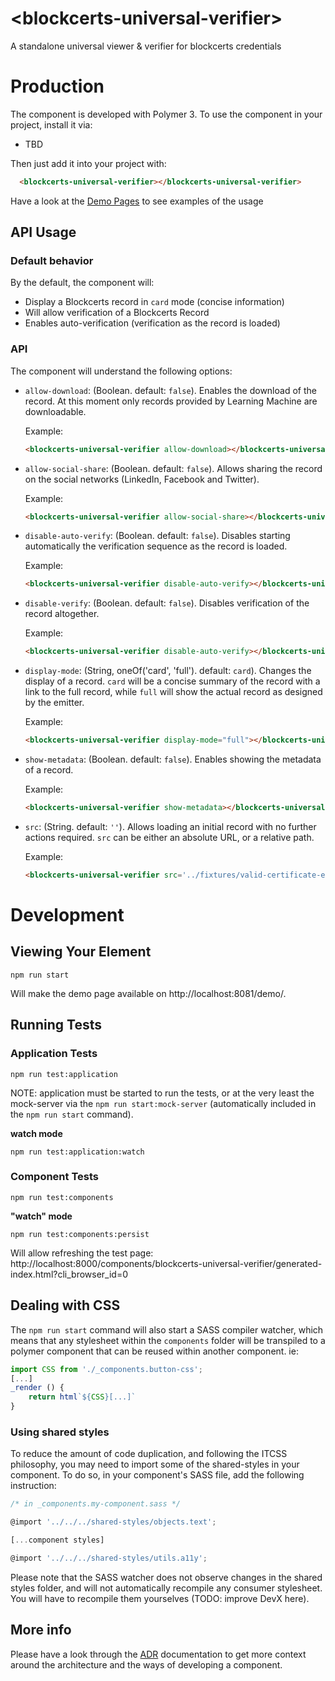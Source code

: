 # \<blockcerts-universal-verifier\>

A standalone universal viewer &amp; verifier for blockcerts credentials

# Production
The component is developed with Polymer 3.
To use the component in your project, install it via:

- TBD

Then just add it into your project with:

```html
  <blockcerts-universal-verifier></blockcerts-universal-verifier>
```

Have a look at the [Demo Pages](/demo) to see examples of the usage

## API Usage

### Default behavior
By the default, the component will:
- Display a Blockcerts record in `card` mode (concise information)
- Will allow verification of a Blockcerts Record
- Enables auto-verification (verification as the record is loaded)

### API
The component will understand the following options:

- `allow-download`: (Boolean. default: `false`). Enables the download of the record. At this moment only records provided by Learning Machine are downloadable. 
   
   Example:
   
   ```html
   <blockcerts-universal-verifier allow-download></blockcerts-universal-verifier>
   ```
- `allow-social-share`: (Boolean. default: `false`). Allows sharing the record on the social networks (LinkedIn, Facebook and Twitter). 
   
   Example:
   
   ```html
   <blockcerts-universal-verifier allow-social-share></blockcerts-universal-verifier>
   ```
- `disable-auto-verify`: (Boolean. default: `false`). Disables starting automatically the verification sequence as the record is loaded. 
   
   Example:
   
   ```html
   <blockcerts-universal-verifier disable-auto-verify></blockcerts-universal-verifier>
   ```
- `disable-verify`: (Boolean. default: `false`). Disables verification of the record altogether. 
  
  Example:
  
  ```html
  <blockcerts-universal-verifier disable-auto-verify></blockcerts-universal-verifier>
  ```
- `display-mode`: (String, oneOf('card', 'full'). default: `card`). Changes the display of a record. `card` will be a concise summary of the record with a link to the full record, while `full` will show the actual record as designed by the emitter.  
  
  Example:
  
  ```html
  <blockcerts-universal-verifier display-mode="full"></blockcerts-universal-verifier>
  ```
- `show-metadata`: (Boolean. default: `false`). Enables showing the metadata of a record.  
  
  Example:
  
  ```html
  <blockcerts-universal-verifier show-metadata></blockcerts-universal-verifier>
  ```
- `src`: (String. default: `''`). Allows loading an initial record with no further actions required. `src` can be either an absolute URL, or a relative path.  
  
  Example:
  
  ```html
  <blockcerts-universal-verifier src='../fixtures/valid-certificate-example.json'></blockcerts-universal-verifier>
  ```

# Development
## Viewing Your Element

```
npm run start
```

Will make the demo page available on http://localhost:8081/demo/. 

## Running Tests

### Application Tests

```
npm run test:application
```

NOTE: application must be started to run the tests, or at the very least the mock-server via the `npm run start:mock-server` (automatically included in the `npm run start` command).

**watch mode**

```
npm run test:application:watch
```

### Component Tests
```
npm run test:components
```

**"watch" mode**
```
npm run test:components:persist
```
Will allow refreshing the test page: http://localhost:8000/components/blockcerts-universal-verifier/generated-index.html?cli_browser_id=0

## Dealing with CSS
The `npm run start` command will also start a SASS compiler watcher, which means that any stylesheet within the `components` folder will be transpiled to a polymer component that can be reused within another component. ie:

```javascript
import CSS from './_components.button-css';
[...]
_render () {
    return html`${CSS}[...]`
}
```

### Using shared styles
To reduce the amount of code duplication, and following the ITCSS philosophy, you may need to import some of the shared-styles in your component.
To do so, in your component's SASS file, add the following instruction:

```javascript
/* in _components.my-component.sass */

@import '../../../shared-styles/objects.text';

[...component styles]

@import '../../../shared-styles/utils.a11y';
```

Please note that the SASS watcher does not observe changes in the shared styles folder, and will not automatically recompile any consumer stylesheet. You will have to recompile them yourselves (TODO: improve DevX here).

## More info
Please have a look through the [ADR](/docs/ADR) documentation to get more context around the architecture and the ways of developing a component.
